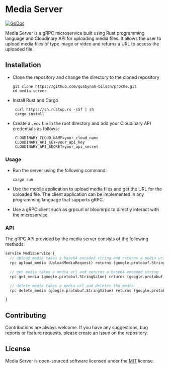 # Media Server

[![GoDoc](https://godoc.org/github.com/quabynah-bilson/proche?status.svg)](https://godoc.org/github.com/quabynah-bilson/proche)

Media Server is a gRPC microservice built using Rust programming language and Cloudinary API for uploading media files.
It allows the user to upload media files of type image or video and returns a URL to access the uploaded file.

## Installation

- Clone the repository and change the directory to the cloned repository
   ```terminal
   git clone https://github.com/quabynah-bilson/proche.git
   cd media-server
   ```

- Install Rust and Cargo
   ```terminal
    curl https://sh.rustup.rs -sSf | sh
    cargo install
    ```

- Create a `.env` file in the root directory and add your Cloudinary API credentials as follows:
    ```terminal
     CLOUDINARY_CLOUD_NAME=your_cloud_name
     CLOUDINARY_API_KEY=your_api_key
     CLOUDINARY_API_SECRET=your_api_secret
     ```

### Usage

- Run the server using the following command:
    ```terminal
    cargo run
    ```

- Use the mobile application to upload media files and get the URL for the uploaded file. The client application can be
  implemented in any programming language that supports gRPC.
- Use a gRPC client such as grpcurl or bloomrpc to directly interact with the microservice.

### API

The gRPC API provided by the media server consists of the following methods:

```protobuf
service MediaService {
  // upload media takes a base64 encoded string and returns a media url
  rpc upload_media (UploadMediaRequest) returns (google.protobuf.StringValue);

  // get media takes a media url and returns a base64 encoded string
  rpc get_media (google.protobuf.StringValue) returns (google.protobuf.StringValue);

  // delete media takes a media url and deletes the media
  rpc delete_media (google.protobuf.StringValue) returns (google.protobuf.Empty);

}
```

## Contributing

Contributions are always welcome. If you have any suggestions, bug reports or feature requests, please create an issue
on the repository.

## License

Media Server is open-sourced software licensed under the [MIT](https://choosealicense.com/licenses/mit/) license.